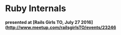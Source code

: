 # Ruby Internals
#### presented at [Rails Girls TO, July 27 2016](http://www.meetup.com/railsgirlsTO/events/23246